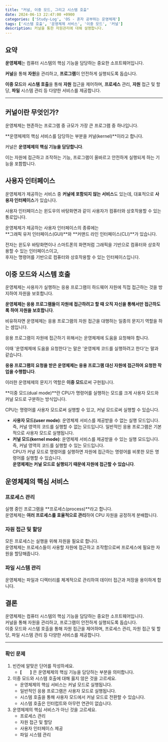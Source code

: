 ```yaml
---
title: "커널, 이중 모드, 그리고 시스템 호출"
date: 2024-06-13 22:47:00 +0900
categories: ['Study-Log', 'OS - 혼자 공부하는 운영체제']
tags: ['시스템 호출', '운영체제 서비스', '이중 모드', '커널']
description: 커널을 통한 자원관리에 대해 설명합니다.
---
```



## 요약

**운영체제**는 컴퓨터 시스템의 핵심 기능을 담당하는 중요한 소프트웨어입니다.

**커널**을 통해 **자원**을 관리하고, **프로그램**이 안전하게 실행되도록 돕습니다.

**이중 모드**와 **시스템 호출**을 통해 **자원** 접근을 제어하며, **프로세스** 관리, **자원** 접근 및 할당, **파일** 시스템 관리 등 다양한 서비스를 제공합니다.

---

## 커널이란 무엇인가?

운영체제는 현존하는 프로그램 중 규모가 가장 큰 프로그램 중 하나입니다.

**운영체제의 핵심 서비스를 담당하는 부분을 커널(kernel)**이라고 합니다.

커널은 **운영체제의 핵심 기능을 담당합니다**.

이는 자원에 접근하고 조작하는 기능, 프로그램이 올바르고 안전하게 실행되게 하는 기능을 포함합니다.

## 사용자 인터페이스

운영체제가 제공하는 서비스 중 **커널에 포함되지 않는 서비스**도 있는데, 대표적으로 **사용자 인터페이스**가 있습니다.

사용자 인터페이스는 윈도우의 바탕화면과 같이 사용자가 컴퓨터와 상호작용할 수 있는 통로입니다.

운영체제가 제공하는 사용자 인터페이스의 종류에는  
**그래픽 유저 인터페이스(GUI)**와 **커맨드 라인 인터페이스(CLI)**가 있습니다.

전자는 윈도우 바탕화면이나 스마트폰의 화면처럼 그래픽을 기반으로 컴퓨터와 상호작용할 수 있는 인터페이스이고,  
후자는 명령어를 기반으로 컴퓨터와 상호작용할 수 있는 인터페이스입니다.

## 이중 모드와 시스템 호출

운영체제는 사용자가 실행하는 응용 프로그램이 하드웨어 자원에 직접 접근하는 것을 방지하여 자원을 보호합니다.

**운영체제는 응용 프로그램들이 자원에 접근하려고 할 때 오직 자신을 통해서만 접근하도록 하여 자원을 보호합니다**.

비유하자면 운영체제는 응용 프로그램의 자원 접근을 대행하는 일종의 문지기 역할을 하는 셈입니다.

응용 프로그램이 자원에 접근하기 위해서는 운영체제에 도움을 요청해야 합니다.

이때 '운영체제에 도움을 요청한다'는 말은 '운영체제 코드를 실행하려고 한다'는 말과 같습니다.

**응용 프로그램의 요청을 받은 운영체제는 응용 프로그램 대신 자원에 접근하여 요청한 작업을 수행합니다**.

이러한 운영체제의 문지기 역할은 **이중 모드**로써 구현됩니다.

**이중 모드(dual mode)**란 CPU가 명령어를 실행하는 모드를 크게 사용자 모드와 커널 모드로 구분하는 방식입니다.

CPU는 명령어를 사용자 모드로써 실행할 수 있고, 커널 모드로써 실행할 수 있습니다.

-   **사용자 모드(user mode)**: 운영체제 서비스를 제공받을 수 없는 실행 모드입니다.  
    즉, 커널 영역의 코드를 실행할 수 없는 모드입니다. 일반적인 응용 프로그램은 기본적으로 사용자 모드로 실행됩니다.
-   **커널 모드(kernel mode)**: 운영체제 서비스를 제공받을 수 있는 실행 모드입니다.  
    즉, 커널 영역의 코드를 실행할 수 있는 모드입니다.  
    CPU가 커널 모드로 명령어를 실행하면 자원에 접근하는 명령어를 비롯한 모든 명령어를 실행할 수 있습니다.  
    **운영체제는 커널 모드로 실행되기 때문에 자원에 접근할 수 있습니다**.

## 운영체제의 핵심 서비스

### 프로세스 관리

실행 중인 프로그램을 **프로세스(process)**라고 합니다.  
운영체제는 **여러 프로세스를 효율적으로 관리**하여 CPU 자원을 공정하게 분배합니다.

### 자원 접근 및 할당

모든 프로세스는 실행을 위해 자원을 필요로 합니다.  
운영체제는 프로세스들이 사용할 자원에 접근하고 조작함으로써 프로세스에 필요한 자원을 할당해줍니다.

### 파일 시스템 관리

운영체제는 파일과 디렉터리를 체계적으로 관리하여 데이터 접근과 저장을 용이하게 합니다.

## 결론

운영체제는 컴퓨터 시스템의 핵심 기능을 담당하는 중요한 소프트웨어입니다.  
커널을 통해 자원을 관리하고, 프로그램이 안전하게 실행되도록 돕습니다.  
이중 모드와 시스템 호출을 통해 자원 접근을 제어하며, 프로세스 관리, 자원 접근 및 할당, 파일 시스템 관리 등 다양한 서비스를 제공합니다.

---

### 확인 문제

1.  빈칸에 알맞은 단어를 작성하세요.
    -   **\[        \]** 은 운영체제의 핵심 기능을 담당하는 부분을 의미합니다.
2.  이중 모드와 시스템 호출에 대해 옳지 않은 것을 고르세요.
    -   운영체제의 핵심 서비스는 커널 모드로 실행됩니다.
    -   일반적인 응용 프로그램은 사용자 모드로 실행됩니다.
    -   시스템 호출을 통해 사용자 모드에서 커널 모드로 전환할 수 있습니다.
    -   시스템 호출은 인터럽트와 아무런 연관이 없습니다.
3.  운영체제의 핵심 서비스가 아닌 것을 고르세요.
    -   프로세스 관리
    -   자원 접근 및 할당
    -   사용자 인터페이스 제공
    -   파일 시스템 관리
